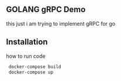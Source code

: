 ## GOLANG gRPC Demo

this just i am trying to implement gRPC for go

## Installation

how to run code

```bash
 docker-compose build
 docker-compose up
```
    
